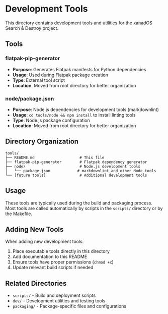 # Development Tools

This directory contains development tools and utilities for the xanadOS Search & Destroy project.

## Tools

### flatpak-pip-generator

- **Purpose**: Generates Flatpak manifests for Python dependencies
- **Usage**: Used during Flatpak package creation
- **Type**: External tool script
- **Location**: Moved from root directory for better organization

### node/package.json

- **Purpose**: Node.js dependencies for development tools (markdownlint)
- **Usage**: `cd tools/node && npm install` to install linting tools
- **Type**: Node.js package configuration
- **Location**: Moved from root directory for better organization

## Directory Organization

```text
tools/
├── README.md                    # This file
├── flatpak-pip-generator        # Flatpak dependency generator
├── node/                        # Node.js development tools
│   └── package.json            # markdownlint and other Node tools
└── [future tools]               # Additional development tools
```

## Usage

These tools are typically used during the build and packaging process. Most tools are called automatically by scripts in the `scripts/` directory or by the Makefile.

## Adding New Tools

When adding new development tools:

1. Place executable tools directly in this directory
2. Add documentation to this README
3. Ensure tools have proper permissions (`chmod +x`)
4. Update relevant build scripts if needed

## Related Directories

- `scripts/` - Build and deployment scripts
- `dev/` - Development utilities and testing tools
- `packaging/` - Package-specific files and configurations
